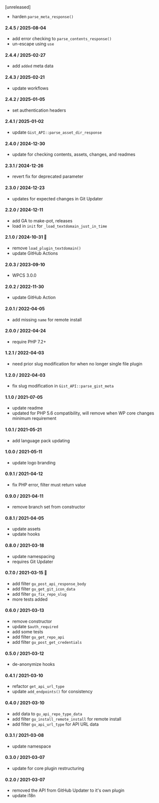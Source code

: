[unreleased]
* harden `parse_meta_response()`

#### 2.4.5 / 2025-08-04
* add error checking to `parse_contents_response()`
* un-escape using `use`

#### 2.4.4 / 2025-02-27
* add `added` meta data

#### 2.4.3 / 2025-02-21
* update workflows

#### 2.4.2 / 2025-01-05
* set authentication headers

#### 2.4.1 / 2025-01-02
* update `Gist_API::parse_asset_dir_response`

#### 2.4.0 / 2024-12-30
* update for checking contents, assets, changes, and readmes

#### 2.3.1 / 2024-12-26
* revert fix for deprecated parameter

#### 2.3.0 / 2024-12-23
* updates for expected changes in Git Updater

#### 2.2.0 / 2024-12-11
* add GA to make-pot, releases
* load in `init` for `_load_textdomain_just_in_time`

#### 2.1.0 / 2024-10-31 🎃
* remove `load_plugin_textdomain()`
* update GitHub Actions

#### 2.0.3 / 2023-09-10
* WPCS 3.0.0

#### 2.0.2 / 2022-11-30
* update GitHub Action

#### 2.0.1 / 2022-04-05
* add missing `name` for remote install

#### 2.0.0 / 2022-04-24
* require PHP 7.2+

#### 1.2.1 / 2022-04-03
* need prior slug modification for when no longer single file plugin

#### 1.2.0 / 2022-04-03
* fix slug modification in `Gist_API::parse_gist_meta`

#### 1.1.0 / 2021-07-05
* update readme
* updated for PHP 5.6 compatibility, will remove when WP core changes minimum requirement

#### 1.0.1 / 2021-05-21
* add language pack updating

#### 1.0.0 / 2021-05-11
* update logo branding

#### 0.9.1 / 2021-04-12
* fix PHP error, filter must return value

#### 0.9.0 / 2021-04-11
* remove branch set from constructor

#### 0.8.1 / 2021-04-05
* update assets
* update hooks

#### 0.8.0 / 2021-03-18
* update namespacing
* requires Git Updater

#### 0.7.0 / 2021-03-15 🎂
* add filter `gu_post_api_response_body`
* add filter `gu_get_git_icon_data`
* add filter `gu_fix_repo_slug`
* more tests added

#### 0.6.0 / 2021-03-13
* remove constructor
* update `$auth_required`
* add some tests
* add filter `gu_get_repo_api`
* add filter `gu_post_get_credentials`

#### 0.5.0 / 2021-03-12
* de-anonymize hooks

#### 0.4.1 / 2021-03-10
* refactor `get_api_url_type`
* update `add_endpoints()` for consistency

#### 0.4.0 / 2021-03-10
* add data to `gu_api_repo_type_data`
* add filter `gu_install_remote_install` for remote install
* add filter `gu_api_url_type` for API URL data

#### 0.3.1 / 2021-03-08
* update namespace

#### 0.3.0 / 2021-03-07
* update for core plugin restructuring

#### 0.2.0 / 2021-03-07
* removed the API from GitHub Updater to it's own plugin
* update i18n
